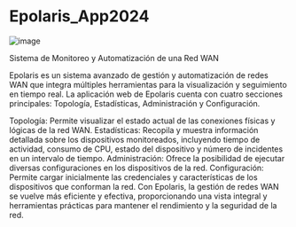 # Epolaris_App2024
![image](https://github.com/Edwix01/Epolaris_App2024/assets/115038833/9e753614-632b-4035-8af1-962ad7f7a9fd)

Sistema de Monitoreo y Automatización de una Red WAN

Epolaris es un sistema avanzado de gestión y automatización de redes WAN que integra múltiples herramientas para la visualización y seguimiento en tiempo real. La aplicación web de Epolaris cuenta con cuatro secciones principales: Topología, Estadísticas, Administración y Configuración.

Topología: Permite visualizar el estado actual de las conexiones físicas y lógicas de la red WAN.
Estadísticas: Recopila y muestra información detallada sobre los dispositivos monitoreados, incluyendo tiempo de actividad, consumo de CPU, estado del dispositivo y número de incidentes en un intervalo de tiempo.
Administración: Ofrece la posibilidad de ejecutar diversas configuraciones en los dispositivos de la red.
Configuración: Permite cargar inicialmente las credenciales y características de los dispositivos que conforman la red.
Con Epolaris, la gestión de redes WAN se vuelve más eficiente y efectiva, proporcionando una vista integral y herramientas prácticas para mantener el rendimiento y la seguridad de la red.








